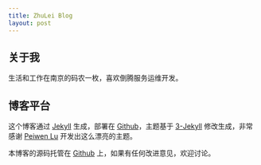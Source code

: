 ```yaml
---
title: ZhuLei Blog
layout: post
---
```


## 关于我

生活和工作在南京的码农一枚，喜欢倒腾服务运维开发。

## 博客平台

这个博客通过 [Jekyll](http://jekyllrb.com/) 生成，部署在 [Github](https://pages.github.com)，主题基于 [3-Jekyll](https://github.com/P233/3-Jekyll) 修改生成，非常感谢 [Peiwen Lu](https://github.com/P233) 开发出这么漂亮的主题。

本博客的源码托管在 [Github](https://github.com/zhuleichina/zhuleichina.github.io) 上，如果有任何改进意见，欢迎讨论。

